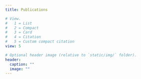 ```yaml
---
title: Publications

# View.
#   1 = List
#   2 = Compact
#   3 = Card
#   4 = Citation
#   5 = Custom compact citation
view: 5

# Optional header image (relative to `static/img/` folder).
header:
  caption: ""
  image: ""
---
```

